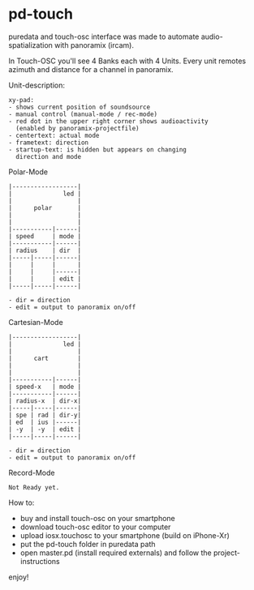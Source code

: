 # pd-touch
puredata and touch-osc interface was made to automate audio-spatialization with panoramix (ircam).

In Touch-OSC you'll see 4 Banks each with 4 Units. Every 
unit remotes azimuth and distance for a channel in panoramix.

Unit-description:

	xy-pad:
	- shows current position of soundsource
	- manual control (manual-mode / rec-mode)
	- red dot in the upper right corner shows audioactivity 
	  (enabled by panoramix-projectfile)
	- centertext: actual mode
	- frametext: direction
	- startup-text: is hidden but appears on changing 
	  direction and mode

Polar-Mode
```
|------------------|
|              led |
|                  |
|      polar       |
|                  |
|                  |
|-----------|------|
| speed     | mode |
|-----------|------|
| radius    | dir  |
|-----|-----|------|
|     |     |      |
|     |     |------|
|     |     | edit |
|-----|-----|------|

- dir = direction
- edit = output to panoramix on/off
```
Cartesian-Mode
```
|------------------|
|              led |
|                  |
|      cart        |
|                  |
|                  |
|-----------|------|
| speed-x   | mode |
|-----------|------|
| radius-x  | dir-x|
|-----|-----|------|
| spe | rad | dir-y|
| ed  | ius |------|
| -y  | -y  | edit |
|-----|-----|------|

- dir = direction
- edit = output to panoramix on/off
```

Record-Mode
```
Not Ready yet.
```

How to:
- buy and install touch-osc on your smartphone
- download touch-osc editor to your computer
- upload iosx.touchosc to your smartphone (build on iPhone-Xr)
- put the pd-touch folder in puredata path
- open master.pd (install required externals) and follow the 
project-instructions

enjoy!
